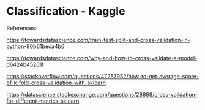 # Classification -  Kaggle

References:

https://towardsdatascience.com/train-test-split-and-cross-validation-in-python-80b61beca4b6

https://towardsdatascience.com/why-and-how-to-cross-validate-a-model-d6424b45261f

https://stackoverflow.com/questions/47257952/how-to-get-average-score-of-k-fold-cross-validation-with-sklearn

https://datascience.stackexchange.com/questions/28988/cross-validation-for-different-metrics-sklearn
